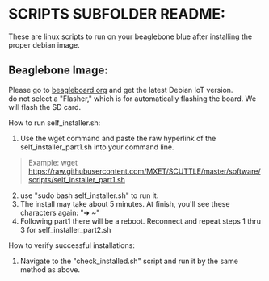 # SCRIPTS SUBFOLDER README:

These are linux scripts to run on your beaglebone blue after installing the proper debian image.

## Beaglebone Image:
Please go to [beagleboard.org](beagleboard.org/latest-images) and get the latest Debian IoT version.
<br> do not select a "Flasher," which is for automatically flashing the board.  We will flash the SD card.

How to run self_installer.sh:
1) Use the wget command and paste the raw hyperlink of the self_installer_part1.sh into your command line.
> Example: wget https://raw.githubusercontent.com/MXET/SCUTTLE/master/software/scripts/self_installer_part1.sh
2) use "sudo bash self_installer.sh" to run it.
3) The install may take about 5 minutes. At finish, you'll see these characters again: "➜  ~"
4) Following part1 there will be a reboot.  Reconnect and repeat steps 1 thru 3 for self_installer_part2.sh

How to verify successful installations:
1) Navigate to the "check_installed.sh" script and run it by the same method as above.
